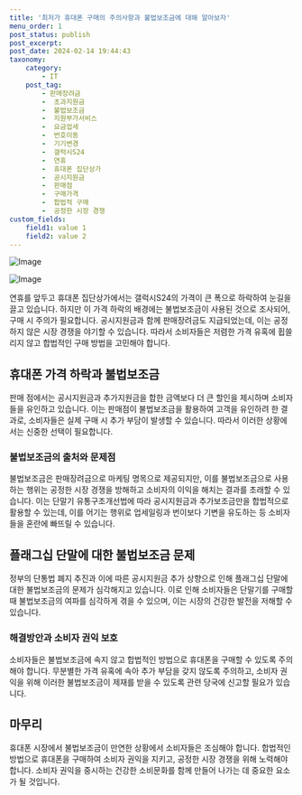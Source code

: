 ```yaml
---
title: '최저가 휴대폰 구매의 주의사항과 불법보조금에 대해 알아보자'
menu_order: 1
post_status: publish
post_excerpt: 
post_date: 2024-02-14 19:44:43
taxonomy:
    category:
        - IT
    post_tag:
        - 판매장려금
        -  초과지원금
        -  불법보조금
        -  지원부가서비스
        -  요금업세
        -  번호이동
        -  기기변경
        -  갤럭시S24
        -  연휴
        -  휴대폰 집단상가
        -  공시지원금
        -  판매점
        -  구매가격
        -  합법적 구매
        -  공정한 시장 경쟁
custom_fields:
    field1: value 1
    field2: value 2
---
```


![Image](https://imgnews.pstatic.net/image/030/2024/02/13/0003180532_001_20240213184228278.jpg?type=w647)

![Image](https://imgnews.pstatic.net/image/030/2024/02/13/0003180532_002_20240213184228357.jpg?type=w647)

연휴를 앞두고 휴대폰 집단상가에서는 갤럭시S24의 가격이 큰 폭으로 하락하여 눈길을 끌고 있습니다. 하지만 이 가격 하락의 배경에는 불법보조금이 사용된 것으로 조사되어, 구매 시 주의가 필요합니다. 공시지원금과 함께 판매장려금도 지급되었는데, 이는 공정하지 않은 시장 경쟁을 야기할 수 있습니다. 따라서 소비자들은 저렴한 가격 유혹에 휩쓸리지 않고 합법적인 구매 방법을 고민해야 합니다.
## 휴대폰 가격 하락과 불법보조금
판매 점에서는 공시지원금과 추가지원금을 합한 금액보다 더 큰 할인을 제시하며 소비자들을 유인하고 있습니다. 이는 판매점이 불법보조금을 활용하여 고객을 유인하려 한 결과로, 소비자들은 실제 구매 시 추가 부담이 발생할 수 있습니다. 따라서 이러한 상황에서는 신중한 선택이 필요합니다.
### 불법보조금의 출처와 문제점
불법보조금은 판매장려금으로 마케팅 명목으로 제공되지만, 이를 불법보조금으로 사용하는 행위는 공정한 시장 경쟁을 방해하고 소비자의 이익을 해치는 결과를 초래할 수 있습니다. 이는 단말기 유통구조개선법에 따라 공시지원금과 추가보조금만을 합법적으로 활용할 수 있는데, 이를 어기는 행위로 업세일링과 번이보다 기변을 유도하는 등 소비자들을 혼란에 빠뜨릴 수 있습니다.
## 플래그십 단말에 대한 불법보조금 문제
정부의 단통법 폐지 추진과 이에 따른 공시지원금 추가 상향으로 인해 플래그십 단말에 대한 불법보조금의 문제가 심각해지고 있습니다. 이로 인해 소비자들은 단말기를 구매할 때 불법보조금의 여파를 심각하게 겪을 수 있으며, 이는 시장의 건강한 발전을 저해할 수 있습니다.
### 해결방안과 소비자 권익 보호
소비자들은 불법보조금에 속지 않고 합법적인 방법으로 휴대폰을 구매할 수 있도록 주의해야 합니다. 무분별한 가격 유혹에 속아 추가 부담을 갖지 않도록 주의하고, 소비자 권익을 위해 이러한 불법보조금이 제재를 받을 수 있도록 관련 당국에 신고할 필요가 있습니다.
## 마무리
휴대폰 시장에서 불법보조금이 만연한 상황에서 소비자들은 조심해야 합니다. 합법적인 방법으로 휴대폰을 구매하여 소비자 권익을 지키고, 공정한 시장 경쟁을 위해 노력해야 합니다. 소비자 권익을 중시하는 건강한 소비문화를 함께 만들어 나가는 데 중요한 요소가 될 것입니다.
